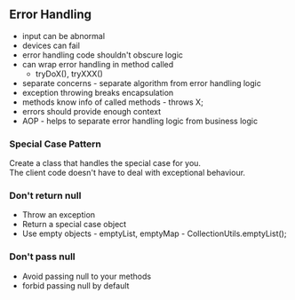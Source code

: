 ## Error Handling

- input can be abnormal
- devices can fail
- error handling code shouldn't obscure logic
- can wrap error handling in method called
  - tryDoX(), tryXXX()
- separate concerns - separate algorithm from error handling logic
- exception throwing breaks encapsulation
- methods know info of called methods - throws X;
- errors should provide enough context
- AOP - helps to separate error handling logic from business logic


### Special Case Pattern
Create a class that handles the special case for you.  
The client code doesn't have to deal with exceptional behaviour.  

### Don't return null
- Throw an exception
- Return a special case object
- Use empty objects - emptyList, emptyMap - CollectionUtils.emptyList();

### Don't pass null
- Avoid passing null to your methods
- forbid passing null by default
